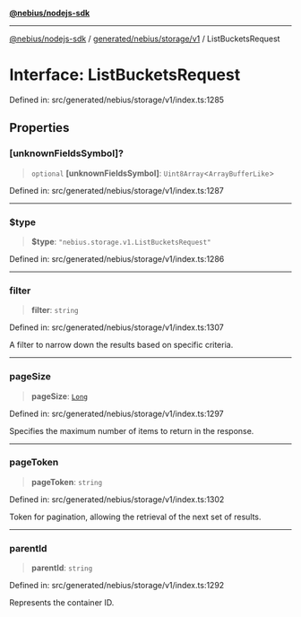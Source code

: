 [**@nebius/nodejs-sdk**](../../../../../README.md)

---

[@nebius/nodejs-sdk](../../../../../README.md) / [generated/nebius/storage/v1](../README.md) / ListBucketsRequest

# Interface: ListBucketsRequest

Defined in: src/generated/nebius/storage/v1/index.ts:1285

## Properties

### \[unknownFieldsSymbol\]?

> `optional` **\[unknownFieldsSymbol\]**: `Uint8Array`\<`ArrayBufferLike`\>

Defined in: src/generated/nebius/storage/v1/index.ts:1287

---

### $type

> **$type**: `"nebius.storage.v1.ListBucketsRequest"`

Defined in: src/generated/nebius/storage/v1/index.ts:1286

---

### filter

> **filter**: `string`

Defined in: src/generated/nebius/storage/v1/index.ts:1307

A filter to narrow down the results based on specific criteria.

---

### pageSize

> **pageSize**: [`Long`](../../../../../runtime/protos/core/classes/Long.md)

Defined in: src/generated/nebius/storage/v1/index.ts:1297

Specifies the maximum number of items to return in the response.

---

### pageToken

> **pageToken**: `string`

Defined in: src/generated/nebius/storage/v1/index.ts:1302

Token for pagination, allowing the retrieval of the next set of results.

---

### parentId

> **parentId**: `string`

Defined in: src/generated/nebius/storage/v1/index.ts:1292

Represents the container ID.
